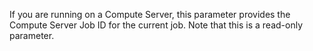 If you are running on a Compute Server, this parameter provides the Compute Server Job ID for the current job. Note that
this is a read-only parameter.